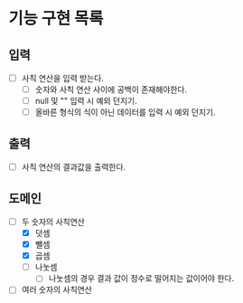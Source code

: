 # 기능 구현 목록

## 입력
- [ ] 사칙 연산을 입력 받는다.
  - [ ] 숫자와 사칙 연산 사이에 공백이 존재해야한다.
  - [ ] null 및 "" 입력 시 예외 던지기.
  - [ ] 올바른 형식의 식이 아닌 데이터를 입력 시 예외 던지기.

## 출력
- [ ] 사칙 연산의 결과값을 출력한다.

## 도메인
- [ ] 두 숫자의 사칙연산
  - [x] 덧셈
  - [x] 뺄셈
  - [x] 곱셈
  - [ ] 나눗셈
    - [ ] 나눗셈의 경우 결과 값이 정수로 떨어지는 값이어야 한다.
- [ ] 여러 숫자의 사칙연산